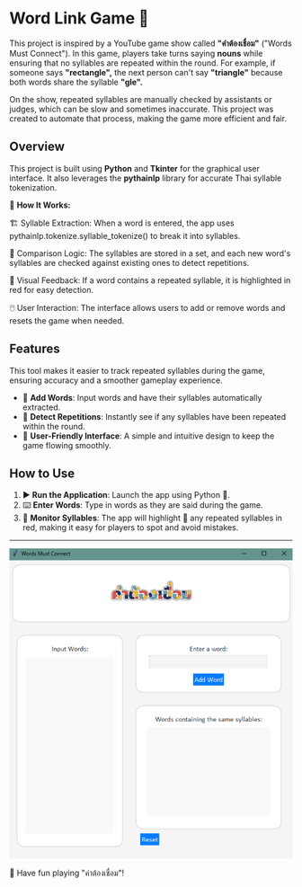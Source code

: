 # Word Link Game 🔗

This project is inspired by a YouTube game show called **"คำต้องเชื่อม"** ("Words Must Connect"). In this game, players take turns saying **nouns** while ensuring that no syllables are repeated within the round. For example, if someone says **"rectangle",** the next person can't say **"triangle"** because both words share the syllable **"gle".**

On the show, repeated syllables are manually checked by assistants or judges, which can be slow and sometimes inaccurate. This project was created to automate that process, making the game more efficient and fair.


## Overview

This project is built using **Python** and **Tkinter** for the graphical user interface. It also leverages the **pythainlp** library for accurate Thai syllable tokenization.

🔧 **How It Works:**

🏗️ Syllable Extraction: When a word is entered, the app uses pythainlp.tokenize.syllable_tokenize() to break it into syllables.

🔄 Comparison Logic: The syllables are stored in a set, and each new word's syllables are checked against existing ones to detect repetitions.

🎨 Visual Feedback: If a word contains a repeated syllable, it is highlighted in red for easy detection.

🖱️ User Interaction: The interface allows users to add or remove words and resets the game when needed.


## Features

This tool makes it easier to track repeated syllables during the game, ensuring accuracy and a smoother gameplay experience.

- 📝 **Add Words**: Input words and have their syllables automatically extracted.
- 🔎 **Detect Repetitions**: Instantly see if any syllables have been repeated within the round.
- 🎨 **User-Friendly Interface**: A simple and intuitive design to keep the game flowing smoothly.


## How to Use

1. ▶️ **Run the Application**: Launch the app using Python 🐍.
2. ⌨️ **Enter Words**: Type in words as they are said during the game.
3. 🚨 **Monitor Syllables**: The app will highlight 🔴 any repeated syllables in red, making it easy for players to spot and avoid mistakes.

---

![App Screenshot](https://github.com/earth1517/word-link-game/blob/main/Screenshot%202025-03-25%20131355.png)

🎉 Have fun playing "คำต้องเชื่อม"!

